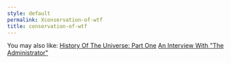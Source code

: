 ```yaml
---
style: default
permalink: Xconservation-of-wtf
title: conservation-of-wtf
---
```

You may also like:
[History Of The Universe: Part One](http://scp-wiki.net/history-of-the-universe-part-one)
[An Interview With "The Administrator"](http://scp-wiki.net/an-interview-with-the-administrator)